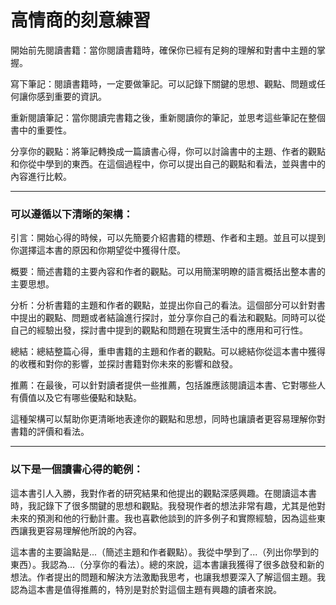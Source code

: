 # 高情商的刻意練習

開始前先閱讀書籍：當你閱讀書籍時，確保你已經有足夠的理解和對書中主題的掌握。

寫下筆記：閱讀書籍時，一定要做筆記。可以記錄下關鍵的思想、觀點、問題或任何讓你感到重要的資訊。

重新閱讀筆記：當你閱讀完書籍之後，重新閱讀你的筆記，並思考這些筆記在整個書中的重要性。

分享你的觀點：將筆記轉換成一篇讀書心得，你可以討論書中的主題、作者的觀點和你從中學到的東西。在這個過程中，你可以提出自己的觀點和看法，並與書中的內容進行比較。

--- 
### 可以遵循以下清晰的架構：

引言：開始心得的時候，可以先簡要介紹書籍的標題、作者和主題。並且可以提到你選擇這本書的原因和你期望從中獲得什麼。

概要：簡述書籍的主要內容和作者的觀點。可以用簡潔明瞭的語言概括出整本書的主要思想。

分析：分析書籍的主題和作者的觀點，並提出你自己的看法。這個部分可以針對書中提出的觀點、問題或者結論進行探討，並分享你自己的看法和觀點。同時可以從自己的經驗出發，探討書中提到的觀點和問題在現實生活中的應用和可行性。

總結：總結整篇心得，重申書籍的主題和作者的觀點。可以總結你從這本書中獲得的收穫和對你的影響，並探討書籍對你未來的影響和啟發。

推薦：在最後，可以針對讀者提供一些推薦，包括誰應該閱讀這本書、它對哪些人有價值以及它有哪些優點和缺點。

這種架構可以幫助你更清晰地表達你的觀點和思想，同時也讓讀者更容易理解你對書籍的評價和看法。

--- 
### 以下是一個讀書心得的範例：

這本書引人入勝，我對作者的研究結果和他提出的觀點深感興趣。在閱讀這本書時，我記錄下了很多關鍵的思想和觀點。我發現作者的想法非常有趣，尤其是他對未來的預測和他的行動計畫。我也喜歡他談到的許多例子和實際經驗，因為這些東西讓我更容易理解他所說的內容。

這本書的主要論點是...（簡述主題和作者觀點）。我從中學到了...（列出你學到的東西）。我認為...（分享你的看法）。總的來說，這本書讓我獲得了很多啟發和新的想法。作者提出的問題和解決方法激勵我思考，也讓我想要深入了解這個主題。我認為這本書是值得推薦的，特別是對於對這個主題有興趣的讀者來說。